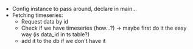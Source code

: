 - Config instance to pass around, declare in main...
- Fetching timeseries: 
    - Request data by id
    - Check if we have timeseries (how...?) -> maybe first do it the easy way (is data_id in ts table?)
    - add it to the db if we don't have it


